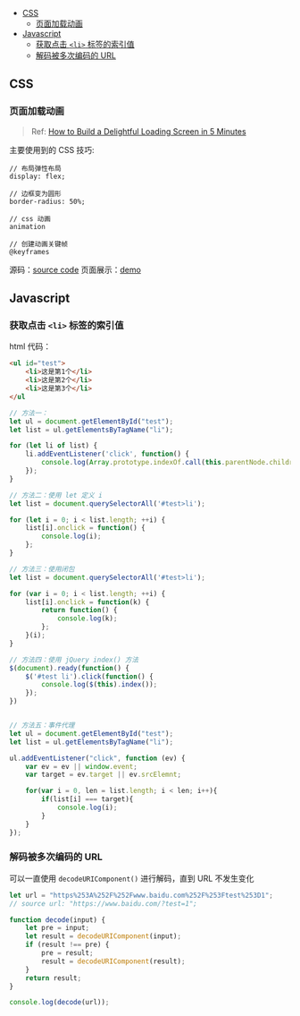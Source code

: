 
<!-- vim-markdown-toc GFM -->

* [CSS](#css)
    - [页面加载动画](#页面加载动画)
* [Javascript](#javascript)
    - [获取点击 `<li>` 标签的索引值](#获取点击-li-标签的索引值)
    - [解码被多次编码的 URL](#解码被多次编码的-url)

<!-- vim-markdown-toc -->

## CSS

### 页面加载动画

> Ref: [How to Build a Delightful Loading Screen in 5 Minutes](https://medium.freecodecamp.org/how-to-build-a-delightful-loading-screen-in-5-minutes-847991da509f)

主要使用到的 CSS 技巧:

```
// 布局弹性布局
display: flex;

// 边框变为圆形
border-radius: 50%;

// css 动画
animation

// 创建动画关键帧
@keyframes
```

源码：[source code](loading/)   页面展示：[demo](https://acusp.info/Programming/web/loading/loading.html)


## Javascript

### 获取点击 `<li>` 标签的索引值

html 代码：
```html
<ul id="test">
    <li>这是第1个</li>
    <li>这是第2个</li>
    <li>这是第3个</li>
</ul
```

```javascript
// 方法一：
let ul = document.getElementById("test");
let list = ul.getElementsByTagName("li");

for (let li of list) {
	li.addEventListener('click', function() {
		console.log(Array.prototype.indexOf.call(this.parentNode.children, this));
	});
}

// 方法二：使用 let 定义 i
let list = document.querySelectorAll('#test>li');

for (let i = 0; i < list.length; ++i) {
	list[i].onclick = function() {
		console.log(i);
	};
}

// 方法三：使用闭包
let list = document.querySelectorAll('#test>li');

for (var i = 0; i < list.length; ++i) {
	list[i].onclick = function(k) {
		return function() {
			console.log(k);
		};
	}(i);
}

// 方法四：使用 jQuery index() 方法
$(document).ready(function() {
	$('#test li').click(function() {
		console.log($(this).index());
	});
})


// 方法五：事件代理
let ul = document.getElementById("test");
let list = ul.getElementsByTagName("li");

ul.addEventListener("click", function (ev) {
    var ev = ev || window.event;
    var target = ev.target || ev.srcElemnt;

    for(var i = 0, len = list.length; i < len; i++){
        if(list[i] === target){
			console.log(i);
        }
    }
});
```

### 解码被多次编码的 URL

可以一直使用 `decodeURIComponent()` 进行解码，直到 URL 不发生变化

```javascript
let url = "https%253A%252F%252Fwww.baidu.com%252F%253Ftest%253D1";
// source url: "https://www.baidu.com/?test=1";

function decode(input) {
	let pre = input;
	let result = decodeURIComponent(input);
	if (result !== pre) {
		pre = result;
		result = decodeURIComponent(result);
	}
    return result;
}

console.log(decode(url));
```

